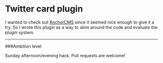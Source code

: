 Twitter card plugin
===

I wanted to check out [AnchorCMS](http://anchorcms.com/) since it seemed nice enough to give it a try. So I wrote this plugin as a way to skim around the code and evaluate the plugin system.

---

###Ambition level

Sunday afternoon/evening hack. 
Pull requests are welcome!
